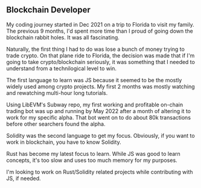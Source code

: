## Blockchain Developer

My coding journey started in Dec 2021 on a trip to Florida to visit my family. The previous 9 months, I'd spent more time than I proud of going down the blockchain rabbit holes. It was all fascinating.

Naturally, the first thing I had to do was lose a bunch of money trying to trade crypto. On that plane ride to Florida, the decision was made that if I'm going to take crypto/blockchain seriously, it was something that I needed to understand from a technilogical level to win. 

The first language to learn was JS because it seemed to be the mostly widely used among crypto projects. My first 2 months was mostly watching and rewatching multi-hour long tutorials. 

Using LibEVM's Subway repo, my first working and profitable on-chain trading bot was up and running by May 2022 after a month of altering it to work for my specific alpha. That bot went on to do about 80k transactions before other searchers found the alpha.

Solidity was the second language to get my focus. Obviously, if you want to work in blockchain, you have to know Solidity. 

Rust has become my latest focus to learn. While JS was good to learn concepts, it's too slow and uses too much memory for my purposes. 

I'm looking to work on Rust/Solidity related projects while contributing with JS, if needed.
